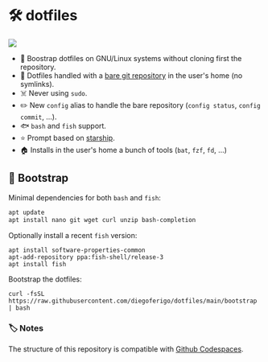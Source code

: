 # :hammer_and_wrench: dotfiles

![][ps1]

- :penguin: Boostrap dotfiles on GNU/Linux systems without cloning first the repository.
- :twisted_rightwards_arrows: Dotfiles handled with a [bare git repository](https://www.atlassian.com/git/tutorials/dotfiles) 
in the user's home (no symlinks).
- :skull_and_crossbones: Never using `sudo`.
- :pencil2: New `config` alias to handle the bare repository (`config status`, `config commit`, ...).
- :fish: `bash` and `fish` support.
- :star: Prompt based on [starship](https://starship.rs/).
- :house: Installs in the user's home a bunch of tools (`bat`, `fzf`, `fd`, ...)

[ps1]: https://user-images.githubusercontent.com/469199/124800077-85817480-df55-11eb-9bc8-b218fdd53d01.png

## :rocket: Bootstrap

Minimal dependencies for both `bash` and `fish`:

```bash
apt update
apt install nano git wget curl unzip bash-completion
```

Optionally install a recent `fish` version: 

```
apt install software-properties-common
apt-add-repository ppa:fish-shell/release-3
apt install fish
```

Bootstrap the dotfiles:

```
curl -fsSL https://raw.githubusercontent.com/diegoferigo/dotfiles/main/bootstrap | bash
```

### :label: Notes

The structure of this repository is compatible with [Github Codespaces](https://docs.github.com/en/free-pro-team@latest/github/developing-online-with-codespaces/personalizing-codespaces-for-your-account).
